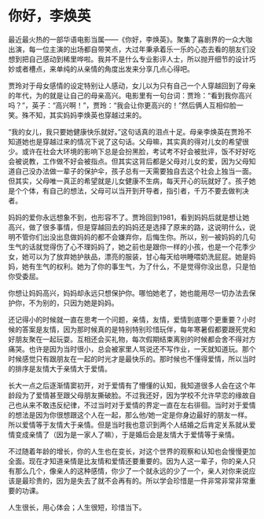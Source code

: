 # 你好，李焕英


最近最火热的一部华语电影当属——《你好，李焕英》。聚集了喜剧界的一众大咖出演，每一位主演的出场都自带笑点，大过年秉承着乐一乐的心态去看的朋友们没想到把自己感动到稀里哗啦。我并不是什么专业影评人士，所以抛开细节的设计巧妙或者槽点，来单纯的从亲情的角度出发来分享几点心得吧。

贾玲对于母女感情的设定特别让人感动，女儿以为只有自己一个人穿越回到了母亲的年代，为的就是让自己的母亲高兴。电影里有一句台词：贾玲：“看到我你高兴吗？”，英子：“高兴啊！”，贾玲：“我会让你更高兴的！”然后俩人互相仰脸一笑。殊不知，其实妈妈李焕英也穿越过来的。

“我的女儿，我只要她健康快乐就好。”这句话真的泪点十足。母亲李焕英在贾玲不知道她也是穿越过来的情况下说了这句话。父母嘛，其实真的得对儿女的希望很少。或许在社会大环境的影响下总是会扮黑脸，考试考不好会被批评，饭不好好吃会被说教，工作做不好会被指点。但其实这背后都是父母对儿女的爱，因为父母知道自己没办法做一辈子的保护伞，孩子总有一天需要独自去这个社会上独当一面。但其实，父母唯一真正的希望就是儿女健康不生病，每天开心的玩就好了。孩子她是个个体，有自己的想法，父母可以当开到开导者，指引者，千万不要去做判决者。

妈妈的爱你永远想象不到，也形容不了。贾玲回到1981，看到妈妈后就是想让她高兴，做了很多事情，但是穿越回去的妈妈还是选择了原来的路，这说明什么，说明不管你们出没出息做妈妈的都不会嫌弃你，后悔生你。所以，别一被妈妈的几句生气的话就觉得伤了心不理妈妈了，她之前也是跟你一样的小孩，也是一个花季少女，她可以为了放弃她护肤品，漂亮的服装，甘心每天给哄睡喂奶洗屁屁。她是妈妈，她有生气的权利。她为了你的事生气，为了什么，不是觉得你没出息，只是怕你受委屈。

你想让妈妈高兴，妈妈却永远只想保护你。哪怕她老了，她也能用尽一切办法去保护你，不为别的，只因为她是妈妈。

还记得小的时候就一直在思考一个问题，亲情，友情，爱情到底哪个更重要？小时候的答案是友情，因为那时候真的是特别特别珍惜玩伴，每年寒暑假都要跟死党和好朋友聚在一起玩耍。互相还会买礼物，每次假期结束离别的时候都会舍不得对方痛哭。也许是因为当时很小，总会被家里人骂说还不写作业，一天就知道玩。那个时候感觉只有跟朋友在一起的时光才是最快乐的。那时候也不懂得爱情，所以当时的排序是友情大于亲情大于爱情。

长大一点之后逐渐情窦初开，对于爱情有了懵懂的认知，我知道很多人会在这个年龄段为了爱情甚至跟父母朋友撕破脸。不过我还好，因为学校不允许早恋的缘故自己也从来不敢违反纪律，不过当时对于爱情的界定一直在左右徘徊。当时对于爱情的想法是因为你很想跟这个人在一起，那么他/她一定是你身边最好的朋友一样。所以爱情等于友情大于亲情。但是当时我也意识到两个人结婚之后肯定关系就从爱情变成亲情了（因为是一家人了嘛），于是婚后会是友情大于爱情等于亲情。

不过随着年龄的增长，你的人生也在变长，对这个世界的观察和认知也会慢慢更加全面。现在才知道亲情是比友情和爱情还要重要的。因为人这一辈子，你的亲人只有那么几个，像亲人的这种感情，你少了一个就永远的少了一个，亲人对你来说应该是最珍贵的，因为是失去了就不会再有的。所以学会珍惜是一件非常非常非常重要的功课。

人生很长，用心体会；人生很短，珍惜当下。
